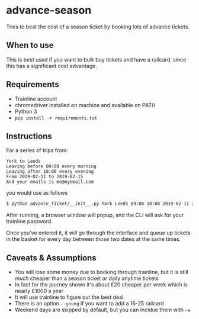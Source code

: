 # advance-season

Tries to beat the cost of a season ticket by booking lots of advance tickets.

## When to use

This is best used if you want to bulk buy tickets and have a railcard, since this has a significant cost advantage.

## Requirements
* Trainline account
* chromedriver installed on machine and available on PATH
* Python 3
* `pip install -r requirements.txt`

## Instructions
For a series of trips from:

```
York to Leeds
Leaving before 09:00 every morning
Leaving after 18:00 every evening
From 2019-02-11 to 2019-02-15
And your emails is me@myemail.com
```

you would use as follows

```bash
$ python advance_ticket/__init__.py York Leeds 09:00 18:00 2019-02-11 2019-02-15 me@myemail.com
```

After running, a browser window will popup, and the CLI will ask for your trainline password.

Once you've entered it, it will go through the interface and queue up tickets in the basket for every day between those two dates at the same times.

## Caveats & Assumptions

* You will lose some money due to booking through trainline, but it is still *much* cheaper than a season ticket or daily anytime tickets
* In fact for the journey shown it's about £20 cheaper per week which is nearly £1000 a year
* It will use trainline to figure out the best deal.
* There is an option `--young` if you want to add a 16-25 railcard
* Weekend days are skipped by default, but you can incldue them with `-w`
